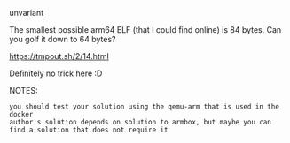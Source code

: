 unvariant

The smallest possible arm64 ELF (that I could find online) is 84 bytes. Can you golf it down to 64 bytes?

https://tmpout.sh/2/14.html

Definitely no trick here :D


NOTES:

    you should test your solution using the qemu-arm that is used in the docker
    author's solution depends on solution to armbox, but maybe you can find a solution that does not require it
